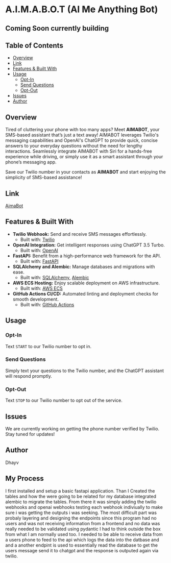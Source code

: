 # A.I.M.A.B.O.T (AI Me Anything Bot)

## Coming Soon currently building

## Table of Contents

- [Overview](#overview)
- [Link](#link)
- [Features & Built With](#features--built-with)
- [Usage](#usage)
  - [Opt-In](#opt-in)
  - [Send Questions](#send-questions)
  - [Opt-Out](#opt-out)
- [Issues](#issues)
- [Author](#author)

## Overview

Tired of cluttering your phone with too many apps? Meet **AIMABOT**, your SMS-based assistant that’s just a text away! AIMABOT leverages Twilio's messaging capabilities and OpenAI's ChatGPT to provide quick, concise answers to your everyday questions without the need for lengthy interactions. Seamlessly integrate AIMABOT with Siri for a hands-free experience while driving, or simply use it as a smart assistant through your phone’s messaging app.

Save our Twilio number in your contacts as **AIMABOT** and start enjoying the simplicity of SMS-based assistance!

## Link

[AimaBot](https://aimabot.com)

## Features & Built With

- **Twilio Webhook:** Send and receive SMS messages effortlessly.
  - Built with: [Twilio](https://www.twilio.com/)
- **OpenAI Integration:** Get intelligent responses using ChatGPT 3.5 Turbo.
  - Built with: [OpenAI](https://www.openai.com/)
- **FastAPI:** Benefit from a high-performance web framework for the API.
  - Built with: [FastAPI](https://fastapi.tiangolo.com/)
- **SQLAlchemy and Alembic:** Manage databases and migrations with ease.
  - Built with: [SQLAlchemy](https://www.sqlalchemy.org/), [Alembic](https://alembic.sqlalchemy.org/)
- **AWS ECS Hosting:** Enjoy scalable deployment on AWS infrastructure.
  - Built with: [AWS ECS](https://aws.amazon.com/ecs/)
- **GitHub Actions CI/CD:** Automated linting and deployment checks for smooth development.
  - Built with: [GitHub Actions](https://github.com/features/actions)

## Usage

### Opt-In

Text `START` to our Twilio number to opt in.

### Send Questions

Simply text your questions to the Twilio number, and the ChatGPT assistant will respond promptly.

### Opt-Out

Text `STOP` to our Twilio number to opt out of the service.

## Issues

We are currently working on getting the phone number verified by Twilio. Stay tuned for updates!

## Author

Dhayv

## My Process

I first installed and setup a basic fastapi application. Than I Created the tables and how the were going to be related for my database integrated alembic to migrate the tables. From there it was simply adding the twilio webhooks and openai webhooks testing each webhook indiviually to make sure i was getting the outputs i was seeking. The most difficult part was probaly layering and designing the endpoints since this program had no users and was not receiving information from a frontend and no data was really needed to be validated using pydantic I had to think outside the box from what I am normally used too. I needed to be able to receive data from a users phone to feed to the api which logs the data into the datbase and and a another endpint is used to essentially read the database to get the users message send it to chatgpt and the response is outputed again via twilio.